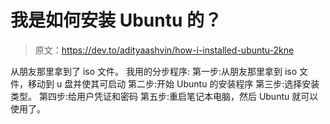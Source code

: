# 我是如何安装 Ubuntu 的？

> 原文：<https://dev.to/adityaashvin/how-i-installed-ubuntu-2kne>

从朋友那里拿到了 iso 文件。
我用的分步程序:
第一步:从朋友那里拿到 iso 文件，移动到 u 盘并使其可启动
第二步:开始 Ubuntu 的安装程序
第三步:选择安装类型。
第四步:给用户凭证和密码
第五步:重启笔记本电脑，然后 Ubuntu 就可以使用了。
